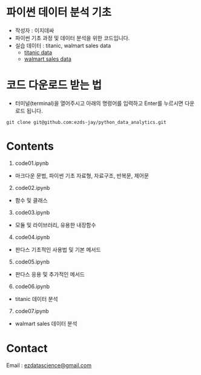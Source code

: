 # 파이썬 데이터 분석 기초 
- 작성자 : 이지데싸
- 파이썬 기초 과정 및 데이터 분석을 위한 코드입니다.
- 실습 데이터 : titanic, walmart sales data 
    - [titanic data](https://www.kaggle.com/competitions/titanic)
    - [walmart sales data](https://www.kaggle.com/datasets/yasserh/walmart-dataset)
# 코드 다운로드 받는 법
- 터미널(terminal)을 열어주시고 아래의 명령어를 입력하고 Enter를 누르시면 다운로드 됩니다. 
```
git clone git@github.com:ezds-jay/python_data_analytics.git
```
# Contents
1. code01.ipynb 
 - 마크다운 문법, 파이썬 기초 자료형, 자료구조, 반복문, 제어문
2. code02.ipynb
 - 함수 및 클래스
3. code03.ipynb
 - 모듈 및 라이브러리, 유용한 내장함수
4. code04.ipynb
 - 판다스 기초적인 사용법 및 기본 메서드
5. code05.ipynb
 - 판다스 응용 및 추가적인 메서드
6. code06.ipynb
 - titanic 데이터 분석
7. code07.ipynb
 - walmart sales 데이터 분석


# Contact
Email : ezdatascience@gmail.com

